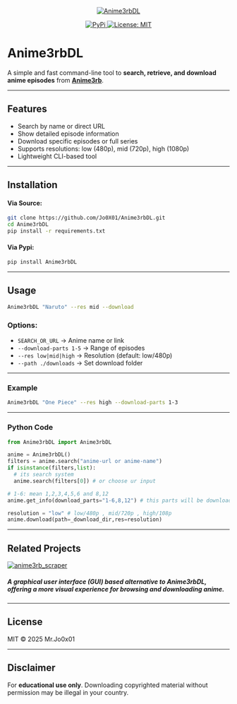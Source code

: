<p align="center">
  <a href="https://github.com/Jo0X01/Anime3rbDL">
    <img src="https://raw.githubusercontent.com/Jo0X01/Anime3rbDL/refs/heads/main/Anime3rbDL.ico" alt="Anime3rbDL">
  </a>
</p>
<p align="center">
  <a href="https://pypi.org/project/Anime3rbDL/">
    <img src="https://img.shields.io/badge/-PyPi-blue.svg?logo=pypi&labelColor=555555&style=for-the-badge" alt="PyPi">
  </a>
  <a href="https://github.com/Jo0X01/Anime3rbDL">
    <img src="https://img.shields.io/badge/license-MIT-blue.svg?style=for-the-badge" alt="License: MIT">
  </a>
</p>


# Anime3rbDL

A simple and fast command-line tool to **search, retrieve, and download anime episodes** from **[Anime3rb](https://anime3rb.com)**.

---

## Features

- Search by name or direct URL
- Show detailed episode information
- Download specific episodes or full series
- Supports resolutions: low (480p), mid (720p), high (1080p)
- Lightweight CLI-based tool

---

## Installation

#### Via Source:

```bash
git clone https://github.com/Jo0X01/Anime3rbDL.git
cd Anime3rbDL
pip install -r requirements.txt
```

#### Via Pypi:

```bash
pip install Anime3rbDL
```
---

## Usage

```bash
Anime3rbDL "Naruto" --res mid --download
```

### Options:
- `SEARCH_OR_URL` → Anime name or link
- `--download-parts 1-5` → Range of episodes
- `--res low|mid|high` → Resolution (default: low/480p)
- `--path ./downloads` → Set download folder

---

### Example

```bash
Anime3rbDL "One Piece" --res high --download-parts 1-3
```

---

### Python Code

```python
from Anime3rbDL import Anime3rbDL

anime = Anime3rbDL()
filters = anime.search("anime-url or anime-name")
if isinstance(filters,list):
  # its search system
  anime.search(filters[0]) # or choose ur input

# 1-6: mean 1,2,3,4,5,6 and 8,12
anime.get_info(download_parts="1-6,8,12") # this parts will be downloaded 

resolution = "low" # low/480p , mid/720p , high/108p
anime.download(path=_download_dir,res=resolution)
```

---

## Related Projects

<p align="left">
  <a href="https://github.com/RadouaneElarfaoui/anime3rb_scraper">
    <img src="https://img.shields.io/badge/anime3rb__scraper-GUI%20Alternative-orange?style=for-the-badge" alt="anime3rb_scraper">
  </a>
</p>

##### A graphical user interface (GUI) based alternative to Anime3rbDL, offering a more visual experience for browsing and downloading anime.

---

## License

MIT © 2025 Mr.Jo0x01

---

## Disclaimer

For **educational use only**. Downloading copyrighted material without permission may be illegal in your country.
